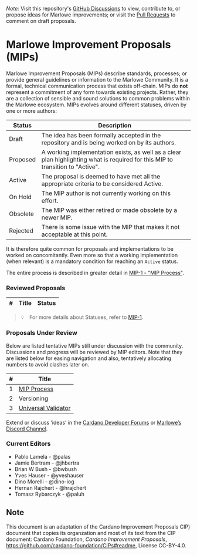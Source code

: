 *Note:* Visit this repository's [GitHub Discussions](https://github.com/input-output-hk/MIPs/discussions) to view, contribute to, or propose ideas for Marlowe improvements; or visit the [Pull Requests](https://github.com/input-output-hk/MIPs/pulls) to comment on draft proposals.


# Marlowe Improvement Proposals (MIPs)

Marlowe Improvement Proposals (MIPs) describe standards, processes; or provide general guidelines or information to the Marlowe Community. It is a formal, technical communication process that exists off-chain. MIPs do **not** represent a commitment of any form towards existing projects. Rather, they are a collection of sensible and sound solutions to common problems within the Marlowe ecosystem. MIPs evolves around different statuses, driven by one or more authors:

| Status   | Description                                                                                                                    |
| ---      | ---                                                                                                                            |
| Draft    | The idea has been formally accepted in the repository and is being worked on by its authors.                                   |
| Proposed | A working implementation exists, as well as a clear plan highlighting what is required for this MIP to transition to "Active". |
| Active   | The proposal is deemed to have met all the appropriate criteria to be considered Active.                                       |
| On Hold  | The MIP author is not currently working on this effort.                                                                        |
| Obsolete | The MIP was either retired or made obsolete by a newer MIP.                                                                    |
| Rejected | There is some issue with the MIP that makes it not acceptable at this point.                                                   |

It is therefore quite common for proposals and implementations to be worked on concomitantly. Even more so that a working implementation (when relevant) is a mandatory condition for reaching an `Active` status. 

The entire process is described in greater detail in [MIP-1 - "MIP Process"](./MIP-0001).

### Reviewed Proposals 

| # | Title | Status | 
| --- | --- | --- |

> 💡 For more details about Statuses, refer to [MIP-1](./MIP-0001).

### Proposals Under Review

Below are listed tentative MIPs still under discussion with the community. Discussions and progress will be reviewed by MIP editors. Note that they are listed below for easing navigation and also, tentatively allocating numbers to avoid clashes later on.

| **#** | **Title** | 
| --- | --- |
| 1 | [MIP Process](./MIP-0001/) | Proposed |
| 2 | Versioning | (reserved) |
| 3 | [Universal Validator](https://github.com/input-output-hk/MIPs/pull/1) | Draft |

Extend or discuss ‘ideas’ in the [Cardano Developer Forums](https://forum.cardano.org/c/developers) or [Marlowe’s Discord Channel](https://discord.com/channels/826816523368005654/936295815926927390).

### Current Editors

*   Pablo Lamela - @palas
*   Jamie Bertram - @jhbertra
*   Brian W Bush - @bwbush
*   Yves Hauser - @yveshauser
*   Dino Morelli - @dino-iog
*   Hernan Rajchert - @hrajchert
*   Tomasz Rybarczyk - @paluh


## Note

This document is an adaptation of the Cardano Improvement Proposals CIP) document that copies its organzation and most of its text from the CIP document: Cardano Foundation, *Cardano Improvement Proposals*, https://github.com/cardano-foundation/CIPs#readme, License CC-BY-4.0.
